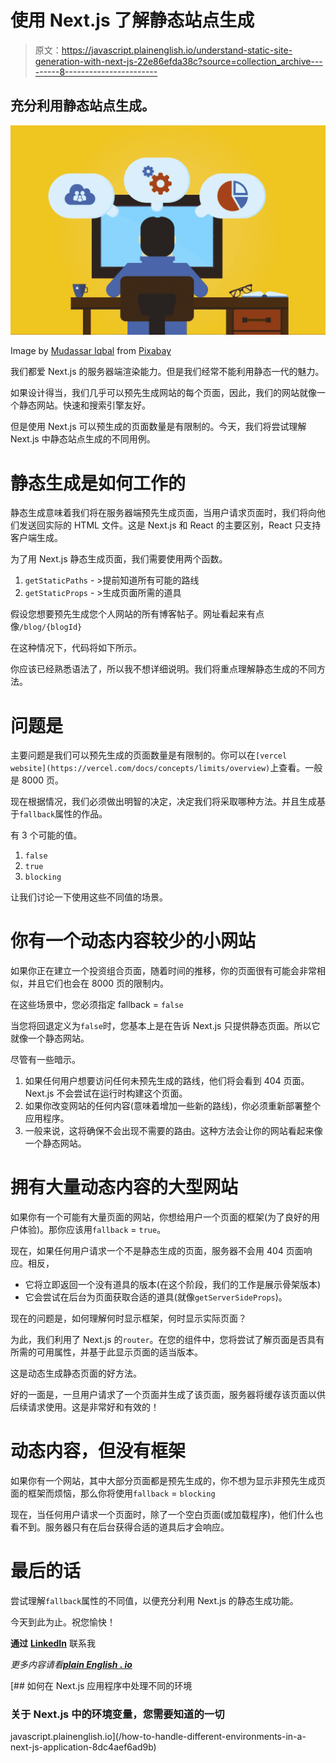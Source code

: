 # 使用 Next.js 了解静态站点生成

> 原文：<https://javascript.plainenglish.io/understand-static-site-generation-with-next-js-22e86efda38c?source=collection_archive---------8----------------------->

## 充分利用静态站点生成。

![](img/c0097a015ad3b5848d299530a8cd30f8.png)

Image by [Mudassar Iqbal](https://pixabay.com/users/kreatikar-8562930/?utm_source=link-attribution&utm_medium=referral&utm_campaign=image&utm_content=3461405) from [Pixabay](https://pixabay.com/?utm_source=link-attribution&utm_medium=referral&utm_campaign=image&utm_content=3461405)

我们都爱 Next.js 的服务器端渲染能力。但是我们经常不能利用静态一代的魅力。

如果设计得当，我们几乎可以预先生成网站的每个页面，因此，我们的网站就像一个静态网站。快速和搜索引擎友好。

但是使用 Next.js 可以预生成的页面数量是有限制的。今天，我们将尝试理解 Next.js 中静态站点生成的不同用例。

# 静态生成是如何工作的

静态生成意味着我们将在服务器端预先生成页面，当用户请求页面时，我们将向他们发送回实际的 HTML 文件。这是 Next.js 和 React 的主要区别，React 只支持客户端生成。

为了用 Next.js 静态生成页面，我们需要使用两个函数。

1.  `getStaticPaths` - >提前知道所有可能的路线
2.  `getStaticProps` - >生成页面所需的道具

假设您想要预先生成您个人网站的所有博客帖子。网址看起来有点像`/blog/{blogId}`

在这种情况下，代码将如下所示。

你应该已经熟悉语法了，所以我不想详细说明。我们将重点理解静态生成的不同方法。

# 问题是

主要问题是我们可以预先生成的页面数量是有限制的。你可以在`[vercel website](https://vercel.com/docs/concepts/limits/overview)`上查看。一般是 8000 页。

现在根据情况，我们必须做出明智的决定，决定我们将采取哪种方法。并且生成基于`fallback`属性的作品。

有 3 个可能的值。

1.  `false`
2.  `true`
3.  `blocking`

让我们讨论一下使用这些不同值的场景。

# 你有一个动态内容较少的小网站

如果你正在建立一个投资组合页面，随着时间的推移，你的页面很有可能会非常相似，并且它们也会在 8000 页的限制内。

在这些场景中，您必须指定 fallback = `false`

当您将回退定义为`false`时，您基本上是在告诉 Next.js 只提供静态页面。所以它就像一个静态网站。

尽管有一些暗示。

1.  如果任何用户想要访问任何未预先生成的路线，他们将会看到 404 页面。Next.js 不会尝试在运行时构建这个页面。
2.  如果你改变网站的任何内容(意味着增加一些新的路线)，你必须重新部署整个应用程序。
3.  一般来说，这将确保不会出现不需要的路由。这种方法会让你的网站看起来像一个静态网站。

# 拥有大量动态内容的大型网站

如果你有一个可能有大量页面的网站，你想给用户一个页面的框架(为了良好的用户体验)。那你应该用`fallback` = `true`。

现在，如果任何用户请求一个不是静态生成的页面，服务器不会用 404 页面响应。相反，

*   它将立即返回一个没有道具的版本(在这个阶段，我们的工作是展示骨架版本)
*   它会尝试在后台为页面获取合适的道具(就像`getServerSideProps`)。

现在的问题是，如何理解何时显示框架，何时显示实际页面？

为此，我们利用了 Next.js 的`router`。在您的组件中，您将尝试了解页面是否具有所需的可用属性，并基于此显示页面的适当版本。

这是动态生成静态页面的好方法。

好的一面是，一旦用户请求了一个页面并生成了该页面，服务器将缓存该页面以供后续请求使用。这是非常好和有效的！

# 动态内容，但没有框架

如果你有一个网站，其中大部分页面都是预先生成的，你不想为显示非预先生成页面的框架而烦恼，那么你将使用`fallback` = `blocking`

现在，当任何用户请求一个页面时，除了一个空白页面(或加载程序)，他们什么也看不到。服务器只有在后台获得合适的道具后才会响应。

# 最后的话

尝试理解`fallback`属性的不同值，以便充分利用 Next.js 的静态生成功能。

今天到此为止。祝您愉快！

**通过** [**LinkedIn**](https://www.linkedin.com/in/56faisal/) 联系我

*更多内容请看*[***plain English . io***](http://plainenglish.io/)

[](/how-to-handle-different-environments-in-a-next-js-application-8dc4aef6ad9b) [## 如何在 Next.js 应用程序中处理不同的环境

### 关于 Next.js 中的环境变量，您需要知道的一切

javascript.plainenglish.io](/how-to-handle-different-environments-in-a-next-js-application-8dc4aef6ad9b)